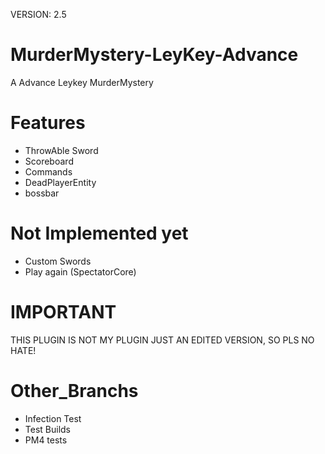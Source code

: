 VERSION: 2.5
# MurderMystery-LeyKey-Advance
A Advance Leykey MurderMystery
# Features
- ThrowAble Sword
- Scoreboard
- Commands
- DeadPlayerEntity
- bossbar
# Not Implemented yet
- Custom Swords
- Play again (SpectatorCore) 
# IMPORTANT
THIS PLUGIN IS NOT MY PLUGIN JUST AN EDITED VERSION,
SO PLS NO HATE!
# Other_Branchs
- Infection Test
- Test Builds
- PM4 tests
